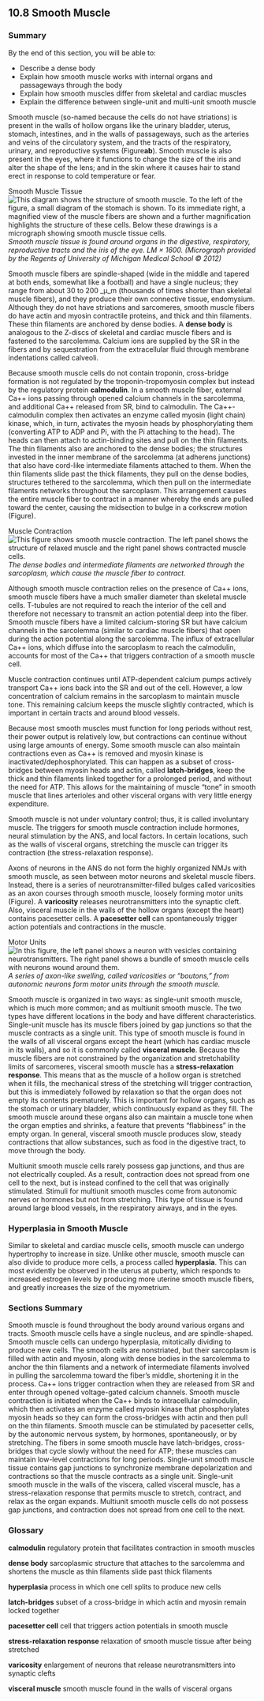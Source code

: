 ##  10.8 Smooth Muscle 

### Summary

By the end of this section, you will be able to: 

  - Describe a dense body
  - Explain how smooth muscle works with internal organs and passageways through the body
  - Explain how smooth muscles differ from skeletal and cardiac muscles
  - Explain the difference between single-unit and multi-unit smooth muscle

Smooth muscle (so-named because the cells do not have striations) is present in the walls of hollow organs like the urinary bladder, uterus, stomach, intestines, and in the walls of passageways, such as the arteries and veins of the circulatory system, and the tracts of the respiratory, urinary, and reproductive systems (Figure**ab**). Smooth muscle is also present in the eyes, where it functions to change the size of the iris and alter the shape of the lens; and in the skin where it causes hair to stand erect in response to cold temperature or fear.

Smooth Muscle Tissue ![This diagram shows the structure of smooth muscle. To the left of the figure, a small diagram of the stomach is shown. To its immediate right, a magnified view of the muscle fibers are shown and a further magnification highlights the structure of these cells. Below these drawings is a micrograph showing smooth muscle tissue cells.][1] _Smooth muscle tissue is found around organs in the digestive, respiratory, reproductive tracts and the iris of the eye. LM × 1600. (Micrograph provided by the Regents of University of Michigan Medical School © 2012)_

Smooth muscle fibers are spindle-shaped (wide in the middle and tapered at both ends, somewhat like a football) and have a single nucleus; they range from about 30 to 200 _μ_m (thousands of times shorter than skeletal muscle fibers), and they produce their own connective tissue, endomysium. Although they do not have striations and sarcomeres, smooth muscle fibers do have actin and myosin contractile proteins, and thick and thin filaments. These thin filaments are anchored by dense bodies. A **dense body** is analogous to the Z-discs of skeletal and cardiac muscle fibers and is fastened to the sarcolemma. Calcium ions are supplied by the SR in the fibers and by sequestration from the extracellular fluid through membrane indentations called calveoli.

Because smooth muscle cells do not contain troponin, cross-bridge formation is not regulated by the troponin-tropomyosin complex but instead by the regulatory protein **calmodulin**. In a smooth muscle fiber, external Ca++ ions passing through opened calcium channels in the sarcolemma, and additional Ca++ released from SR, bind to calmodulin. The Ca++-calmodulin complex then activates an enzyme called myosin (light chain) kinase, which, in turn, activates the myosin heads by phosphorylating them (converting ATP to ADP and Pi, with the Pi attaching to the head). The heads can then attach to actin-binding sites and pull on the thin filaments. The thin filaments also are anchored to the dense bodies; the structures invested in the inner membrane of the sarcolemma (at adherens junctions) that also have cord-like intermediate filaments attached to them. When the thin filaments slide past the thick filaments, they pull on the dense bodies, structures tethered to the sarcolemma, which then pull on the intermediate filaments networks throughout the sarcoplasm. This arrangement causes the entire muscle fiber to contract in a manner whereby the ends are pulled toward the center, causing the midsection to bulge in a corkscrew motion (Figure).

Muscle Contraction ![This figure shows smooth muscle contraction. The left panel shows the structure of relaxed muscle and the right panel shows contracted muscle cells.][2] _The dense bodies and intermediate filaments are networked through the sarcoplasm, which cause the muscle fiber to contract._

Although smooth muscle contraction relies on the presence of Ca++ ions, smooth muscle fibers have a much smaller diameter than skeletal muscle cells. T-tubules are not required to reach the interior of the cell and therefore not necessary to transmit an action potential deep into the fiber. Smooth muscle fibers have a limited calcium-storing SR but have calcium channels in the sarcolemma (similar to cardiac muscle fibers) that open during the action potential along the sarcolemma. The influx of extracellular Ca++ ions, which diffuse into the sarcoplasm to reach the calmodulin, accounts for most of the Ca++ that triggers contraction of a smooth muscle cell.

Muscle contraction continues until ATP-dependent calcium pumps actively transport Ca++ ions back into the SR and out of the cell. However, a low concentration of calcium remains in the sarcoplasm to maintain muscle tone. This remaining calcium keeps the muscle slightly contracted, which is important in certain tracts and around blood vessels.

Because most smooth muscles must function for long periods without rest, their power output is relatively low, but contractions can continue without using large amounts of energy. Some smooth muscle can also maintain contractions even as Ca++ is removed and myosin kinase is inactivated/dephosphorylated. This can happen as a subset of cross-bridges between myosin heads and actin, called **latch-bridges**, keep the thick and thin filaments linked together for a prolonged period, and without the need for ATP. This allows for the maintaining of muscle “tone” in smooth muscle that lines arterioles and other visceral organs with very little energy expenditure.

Smooth muscle is not under voluntary control; thus, it is called involuntary muscle. The triggers for smooth muscle contraction include hormones, neural stimulation by the ANS, and local factors. In certain locations, such as the walls of visceral organs, stretching the muscle can trigger its contraction (the stress-relaxation response).

Axons of neurons in the ANS do not form the highly organized NMJs with smooth muscle, as seen between motor neurons and skeletal muscle fibers. Instead, there is a series of neurotransmitter-filled bulges called varicosities as an axon courses through smooth muscle, loosely forming motor units (Figure). A **varicosity** releases neurotransmitters into the synaptic cleft. Also, visceral muscle in the walls of the hollow organs (except the heart) contains pacesetter cells. A **pacesetter cell** can spontaneously trigger action potentials and contractions in the muscle.

Motor Units ![In this figure, the left panel shows a neuron with vesicles containing neurotransmitters. The right panel shows a bundle of smooth muscle cells with neurons wound around them.][3] _A series of axon-like swelling, called varicosities or “boutons,” from autonomic neurons form motor units through the smooth muscle._

Smooth muscle is organized in two ways: as single-unit smooth muscle, which is much more common; and as multiunit smooth muscle. The two types have different locations in the body and have different characteristics. Single-unit muscle has its muscle fibers joined by gap junctions so that the muscle contracts as a single unit. This type of smooth muscle is found in the walls of all visceral organs except the heart (which has cardiac muscle in its walls), and so it is commonly called **visceral muscle**. Because the muscle fibers are not constrained by the organization and stretchability limits of sarcomeres, visceral smooth muscle has a **stress-relaxation response**. This means that as the muscle of a hollow organ is stretched when it fills, the mechanical stress of the stretching will trigger contraction, but this is immediately followed by relaxation so that the organ does not empty its contents prematurely. This is important for hollow organs, such as the stomach or urinary bladder, which continuously expand as they fill. The smooth muscle around these organs also can maintain a muscle tone when the organ empties and shrinks, a feature that prevents “flabbiness” in the empty organ. In general, visceral smooth muscle produces slow, steady contractions that allow substances, such as food in the digestive tract, to move through the body.

Multiunit smooth muscle cells rarely possess gap junctions, and thus are not electrically coupled. As a result, contraction does not spread from one cell to the next, but is instead confined to the cell that was originally stimulated. Stimuli for multiunit smooth muscles come from autonomic nerves or hormones but not from stretching. This type of tissue is found around large blood vessels, in the respiratory airways, and in the eyes.

### Hyperplasia in Smooth Muscle

Similar to skeletal and cardiac muscle cells, smooth muscle can undergo hypertrophy to increase in size. Unlike other muscle, smooth muscle can also divide to produce more cells, a process called **hyperplasia**. This can most evidently be observed in the uterus at puberty, which responds to increased estrogen levels by producing more uterine smooth muscle fibers, and greatly increases the size of the myometrium.

### Sections Summary

Smooth muscle is found throughout the body around various organs and tracts. Smooth muscle cells have a single nucleus, and are spindle-shaped. Smooth muscle cells can undergo hyperplasia, mitotically dividing to produce new cells. The smooth cells are nonstriated, but their sarcoplasm is filled with actin and myosin, along with dense bodies in the sarcolemma to anchor the thin filaments and a network of intermediate filaments involved in pulling the sarcolemma toward the fiber’s middle, shortening it in the process. Ca++ ions trigger contraction when they are released from SR and enter through opened voltage-gated calcium channels. Smooth muscle contraction is initiated when the Ca++ binds to intracellular calmodulin, which then activates an enzyme called myosin kinase that phosphorylates myosin heads so they can form the cross-bridges with actin and then pull on the thin filaments. Smooth muscle can be stimulated by pacesetter cells, by the autonomic nervous system, by hormones, spontaneously, or by stretching. The fibers in some smooth muscle have latch-bridges, cross-bridges that cycle slowly without the need for ATP; these muscles can maintain low-level contractions for long periods. Single-unit smooth muscle tissue contains gap junctions to synchronize membrane depolarization and contractions so that the muscle contracts as a single unit. Single-unit smooth muscle in the walls of the viscera, called visceral muscle, has a stress-relaxation response that permits muscle to stretch, contract, and relax as the organ expands. Multiunit smooth muscle cells do not possess gap junctions, and contraction does not spread from one cell to the next.

### Glossary

**calmodulin** regulatory protein that facilitates contraction in smooth muscles

**dense body** sarcoplasmic structure that attaches to the sarcolemma and shortens the muscle as thin filaments slide past thick filaments

**hyperplasia** process in which one cell splits to produce new cells

**latch-bridges** subset of a cross-bridge in which actin and myosin remain locked together

**pacesetter cell** cell that triggers action potentials in smooth muscle

**stress-relaxation response** relaxation of smooth muscle tissue after being stretched

**varicosity** enlargement of neurons that release neurotransmitters into synaptic clefts

**visceral muscle** smooth muscle found in the walls of visceral organs

   [1]: https://cnx.org/resources/0f9c0c0dce95ae4a54187eb26d9f0095f36e1aef/1021_Smooth_Muscle_new.jpg
   [2]: https://cnx.org/resources/2255189e4f98b63248832ebc1d6b99623b1d0a96/1028_Smooth_Muscle_Contraction.jpg
   [3]: https://cnx.org/resources/96e6248554bc189ec4c99aed7b71f07e425aabee/1029_Smooth_Muscle_Motor_Units.jpg


